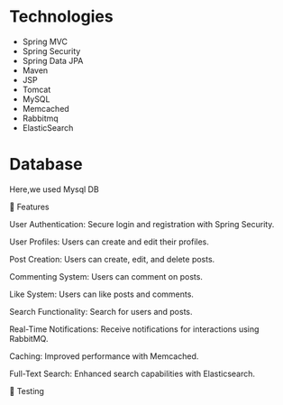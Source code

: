 # Technologies 
- Spring MVC
- Spring Security
- Spring Data JPA
- Maven
- JSP
- Tomcat
- MySQL
- Memcached
- Rabbitmq
- ElasticSearch
# Database
Here,we used Mysql DB 

🚀 Features

User Authentication: Secure login and registration with Spring Security.

User Profiles: Users can create and edit their profiles.

Post Creation: Users can create, edit, and delete posts.

Commenting System: Users can comment on posts.

Like System: Users can like posts and comments.

Search Functionality: Search for users and posts.

Real-Time Notifications: Receive notifications for interactions using RabbitMQ.

Caching: Improved performance with Memcached.

Full-Text Search: Enhanced search capabilities with Elasticsearch.

🧪 Testing

